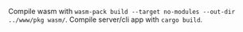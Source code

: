 Compile wasm with `wasm-pack build --target no-modules --out-dir ../www/pkg wasm/`.
Compile server/cli app with `cargo build`.
